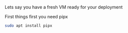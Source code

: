 Lets say you have a fresh VM ready for your deployment

First things first you need pipx
```bash
sudo apt install pipx
```